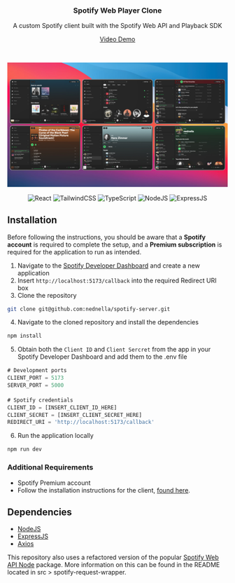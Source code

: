 <div align='center'>
<h3><b>Spotify Web Player Clone</b></h3>
  <p>
    A custom Spotify client built with the Spotify Web API and Playback SDK
  </p>
  <p>
    <a href='https://www.youtube.com/watch?v=70G7YDejWG0'>Video Demo</a>
  </p>
</div>

<br>

![Project Showcase](https://github.com/nednella/spotify-client/blob/main/src/assets/readme/showcase.jpg)

<div align='center'>
  
  ![React](https://img.shields.io/badge/React-20232A?style=for-the-badge&logo=react&logoColor=61DAFB)
  ![TailwindCSS](https://img.shields.io/badge/Tailwind_CSS-38B2AC?style=for-the-badge&logo=tailwind-css&logoColor=white)
  ![TypeScript](https://img.shields.io/badge/TypeScript-007ACC?style=for-the-badge&logo=typescript&logoColor=white)
  ![NodeJS](https://img.shields.io/badge/Node.js-43853D?style=for-the-badge&logo=node.js&logoColor=white)
  ![ExpressJS](https://img.shields.io/badge/Express.js-404D59?style=for-the-badge)

</div>

## Installation

Before following the instructions, you should be aware that a **Spotify account** is required to complete the setup, and a **Premium subscription** is required for the application to run as intended.

1. Navigate to the [Spotify Developer Dashboard](https://developer.spotify.com/dashboard) and create a new application
2. Insert `http://localhost:5173/callback` into the required Redirect URI box
3. Clone the repository

```sh
git clone git@github.com:nednella/spotify-server.git
```

4. Navigate to the cloned repository and install the dependencies

```sh
npm install
```

5. Obtain both the `Client ID` and `Client Sercret` from the app in your Spotify Developer Dashboard and add them to the .env file

```js
# Development ports
CLIENT_PORT = 5173
SERVER_PORT = 5000

# Spotify credentials
CLIENT_ID = [INSERT_CLIENT_ID_HERE]
CLIENT_SECRET = [INSERT_CLIENT_SECRET_HERE]
REDIRECT_URI = 'http://localhost:5173/callback'
```

6. Run the application locally

```sh
npm run dev
```

### Additional Requirements

-   Spotify Premium account
-   Follow the installation instructions for the client, [found here](https://github.com/nednella/spotify-client).

## Dependencies

-   [NodeJS](https://github.com/nodejs/node)
-   [ExpressJS](https://github.com/expressjs/express)
-   [Axios](https://github.com/axios/axios)

This repository also uses a refactored version of the popular [Spotify Web API Node](https://github.com/thelinmichael/spotify-web-api-node/) package. More information on this can be found in the README located in src > spotify-request-wrapper.

